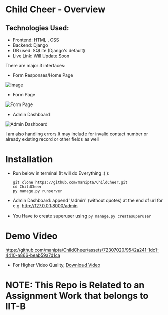 # Child Cheer - Overview
## Technologies Used:
- Frontend: HTML , CSS
- Backend: Django
- DB used: SQLite (Django's default)
- Live Link: [Will Update Soon](https://www.linkedin.com/in/manigargpta/)

There are major 3 interfaces:
- Form Responses/Home Page
  
![image](https://github.com/manipta/ChildCheer/assets/72307020/30a12a4c-0141-4d13-9542-51f791c3e101)

- Form Page
  
![Form Page](https://github.com/manipta/ChildCheer/assets/72307020/1f8eed2a-5d97-4706-a404-60c5b8343409)

- Admin Dashboard

![Admin Dashboard](https://github.com/manipta/ChildCheer/assets/72307020/c8f1dca2-b824-4e10-8ba4-2c314258ac03)

I am also handling errors.It may include for invalid contact number or already existing record or other fields as well

# Installation
- Run below in terminal (It will do Everything :) ):

  ```
  git clone https://github.com/manipta/ChildCheer.git
  cd ChildCheer
  py manage.py runserver
  ```
- Admin Dashboard: append '/admin' (without quotes) at the end of url for e.g. http://127.0.0.1:8000/admin
- You Have to create superuser using `py manage.py createsuperuser`

# Demo Video

https://github.com/manipta/ChildCheer/assets/72307020/9542a241-1dc1-4410-a866-beab59a7d1ca

- For Higher Video Quality, [Download Video](https://drive.google.com/file/d/1kN6vA-kFSTC6MGvbDvOf7unzeFpW3310/view?usp=sharing)
  
# NOTE: This Repo is Related to an Assignment Work that belongs to IIT-B
